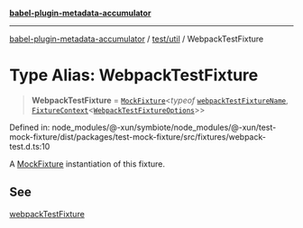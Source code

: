 [**babel-plugin-metadata-accumulator**](../../../README.md)

***

[babel-plugin-metadata-accumulator](../../../README.md) / [test/util](../README.md) / WebpackTestFixture

# Type Alias: WebpackTestFixture

> **WebpackTestFixture** = [`MockFixture`](MockFixture.md)\<*typeof* [`webpackTestFixtureName`](../variables/webpackTestFixtureName.md), [`FixtureContext`](FixtureContext.md)\<[`WebpackTestFixtureOptions`](WebpackTestFixtureOptions.md)\>\>

Defined in: node\_modules/@-xun/symbiote/node\_modules/@-xun/test-mock-fixture/dist/packages/test-mock-fixture/src/fixtures/webpack-test.d.ts:10

A [MockFixture](MockFixture.md) instantiation of this fixture.

## See

[webpackTestFixture](../functions/webpackTestFixture.md)
